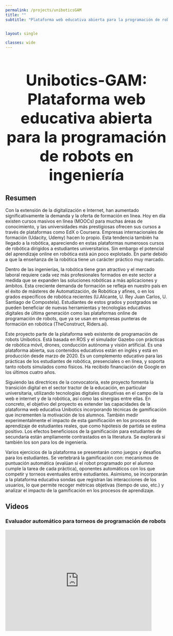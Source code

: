 ```yaml
---
permalink: /projects/uniboticsGAM
title: ""
subtitle: "Plataforma web educativa abierta para la programación de robots en ingeniería"


layout: single

classes: wide
---
```


<head>
  <meta charset="utf-8" />
  <title>Swiper demo</title>
  <meta name="viewport" content="width=device-width, initial-scale=1, minimum-scale=1, maximum-scale=1" />
  <!-- Link Swiper's CSS -->
  <link rel="stylesheet" href="https://cdn.jsdelivr.net/npm/swiper@11/swiper-bundle.min.css" />

  <!-- Demo styles -->
  <style>
    .swiper {
      width: 90%;
      height: 90%;
    }

    .swiper-slide {
      text-align: center;
      font-size: 18px;
      background: #fff;
      display: flex;
      justify-content: center;
      align-items: center;
    }

    .swiper-slide img {
      display: block;
      width: 100%;
      height: 100%;
      object-fit: cover;
    }
    
  </style>
</head>


<div class="container" style="overflow: hidden;">
    <div style="width: 50%; float: left;margin-bottom: 20px; text-align: center;">        
        <a href="http://www.urjc.es">
            <img style="max-width: 60%; height: auto; margin-bottom: 10px;" src="https://upload.wikimedia.org/wikipedia/commons/thumb/8/84/URJC_logo.svg/2560px-URJC_logo.svg.png" alt="">                    
        </a>
    </div>
    <div style="width: 50%; float: left; margin-bottom: 20px; text-align: center;">      
        <a href="https://roboticslaburjc.github.io/">
        <img style="max-width: 30%; height: auto; margin-bottom: 10px;" src="https://pbs.twimg.com/profile_images/1709157413134188544/MHuOqgeK_400x400.jpg" alt="">        
        </a>
    </div>
</div>



<p style="text-align: center; font-weight: bold; font-size: 20px"><font size="15">Unibotics-GAM: <br>Plataforma web educativa abierta para la programación de robots en ingeniería</font></p>

## Resumen

Con la extensión de la digitalización e Internet, han aumentado significativamente la demanda y la oferta de formación en línea. Hoy en día existen cursos masivos en línea (MOOCs) para muchas áreas de conocimiento, y las universidades más prestigiosas ofrecen sus cursos a través de plataformas como EdX o Coursera. Empresas internacionales de formación (Udacity, Udemy) hacen lo propio. Esta tendencia también ha llegado a la robótica, apareciendo en estas plataformas numerosos cursos de robótica dirigidos a estudiantes universitarios. Sin embargo el potencial del aprendizaje online en robótica está aún poco explotado. En parte debido a que la enseñanza de la robótica tiene un carácter práctico muy marcado.

Dentro de las ingenierías, la robótica tiene gran atractivo y el mercado laboral requiere cada vez más profesionales formados en este sector a medida que se expanden las soluciones robóticas a más aplicaciones y ámbitos. Esta creciente demanda de formación se refleja en nuestro país en el éxito de másteres de Automatización, de Robótica y afines, o en los grados específicos de robótica recientes (U.Alicante, U. Rey Juan Carlos, U. Santiago de Compostela). Estudiantes de estos grados y postgrados se pueden beneficiar de nuevas herramientas y tecnologías educativas digitales de última generación como las plataformas online de programación de robots, que ya se
usan en empresas punteras de formación en robótica (TheConstruct, Riders.ai).

Este proyecto parte de la plataforma web existente de programación de robots Unibotics. Está basada en ROS y el simulador Gazebo con prácticas de robótica móvil, drones, conducción autónoma y visión artificial. Es una plataforma abierta, sus contenidos educativos están en inglés y está en producción desde marzo de 2020. Es un complemento educativo para las prácticas de los estudiantes de robótica, presenciales o en línea, y soporta tanto robots simulados como físicos. Ha recibido financiación de Google en los últimos cuatro años.

Siguiendo las directrices de la convocatoria, este proyecto fomenta la transición digital en el sector tractor de la educación, en particular universitaria, utilizando tecnologías digitales disruptivas en el campo de la web e internet y de la robótica, así como las sinergias entre ellas. En concreto, el objetivo del proyecto es extender las capacidades de la plataforma web educativa Unibotics incorporando técnicas de gamificación que incrementen la motivación de los alumnos. También medir experimentalmente el impacto de esta gamificación en los procesos de aprendizaje de estudiantes reales, que como hipótesis de partida se estima positivo. Los efectos beneficiosos de la
gamificación para estudiantes de secundaria están ampliamente contrastados en la literatura. Se explorará si también los son para los de ingeniería.

Varios ejercicios de la plataforma se presentarán como juegos y desafíos para los estudiantes. Se vertebrará la gamificación con: mecanismos de puntuación automática (evalúan si el robot programado por el alumno cumple la tarea de cada práctica), oponentes automáticos con los que competir y torneos eventuales entre estudiantes. Asimismo, se incorporarán a la plataforma educativa sondas que registran las interacciones de los usuarios, lo que permite recoger métricas objetivas (tiempo de uso, etc.) y analizar el impacto de la gamificación en los procesos de aprendizaje.

<!--

<div style="display: flex; justify-content: space-around; align-items: flex-start;">
<div style="width: 70%; float: left; margin-bottom: 100px; text-align: center;">              
        <img style="max-width: 70%; height: auto; margin-bottom: 10px;" src="https://gaia-project.es/media/uploads/bloques/general_/bosque__en_llamas.jpg" alt="">                
</div>
</div>

-->

## Videos


### Evaluador automático para torneos de programación de robots
<div class="swiper mySwiper">
  <div class="swiper-wrapper">
    <div class="swiper-slide">
      <iframe
        id="video1"
        width="560"
        height="315"
        src="https://www.youtube.com/embed/P3YunnYXw3I?enablejsapi=1&rel=0&modestbranding=1"
        title="YouTube video player"
        frameborder="0"
        allow="accelerometer; autoplay; clipboard-write; encrypted-media; gyroscope; picture-in-picture; web-share"
        allowfullscreen>
      </iframe>
    </div>
       
  </div>
  <div class="swiper-button-next"></div>
  <div class="swiper-button-prev"></div>
  <div class="swiper-pagination"></div>
</div>


### Competición programado el control visual de un Fórmula1
<div class="swiper mySwiper">
  <div class="swiper-wrapper">
    <div class="swiper-slide">
      <iframe
        id="video1"
        width="560"
        height="315"
        src="https://www.youtube.com/embed/8n1y9sDO5HM?enablejsapi=1&rel=0&modestbranding=1"
        title="YouTube video player"
        frameborder="0"
        allow="accelerometer; autoplay; clipboard-write; encrypted-media; gyroscope; picture-in-picture; web-share"
        allowfullscreen>
      </iframe>
    </div>

        
  </div>
  <div class="swiper-button-next"></div>
  <div class="swiper-button-prev"></div>
  <div class="swiper-pagination"></div>
</div>


### Competición programando una aspiradora robótica
<div class="swiper mySwiper">
  <div class="swiper-wrapper">
    <div class="swiper-slide">
      <iframe
        id="video1"
        width="560"
        height="315"
        src="https://www.youtube.com/embed/B87Igj_ebmU?enablejsapi=1&rel=0&modestbranding=1"
        title="YouTube video player"
        frameborder="0"
        allow="accelerometer; autoplay; clipboard-write; encrypted-media; gyroscope; picture-in-picture; web-share"
        allowfullscreen>
      </iframe>
    </div>
  
        
  </div>  
  <div class="swiper-button-next"></div>
  <div class="swiper-button-prev"></div>
   <div class="swiper-pagination"></div>
</div>


<script src="https://cdn.jsdelivr.net/npm/swiper/swiper-bundle.min.js"></script>
<script>
  // Inicializar Swiper
  const swiper = new Swiper('.mySwiper', {
   pagination: {
        el: ".swiper-pagination",
        type: "progressbar",
      },
      navigation: {
      nextEl: '.swiper-button-next',
      prevEl: '.swiper-button-prev',
    },
    on: {
      slideChange: function () {
        // Pausar todos los videos al cambiar de slide
        const iframes = document.querySelectorAll('iframe');
        iframes.forEach((iframe) => {
          const player = new YT.Player(iframe.id);
          player.pauseVideo();
        });
      },
    },
  });
  
  
  // Cargar la API de YouTube
  function onYouTubeIframeAPIReady() {
    // YouTube IFrames ya estarán listos
  }
  const tag = document.createElement('script');
  tag.src = 'https://www.youtube.com/iframe_api';
  const firstScriptTag = document.getElementsByTagName('script')[0];
  firstScriptTag.parentNode.insertBefore(tag, firstScriptTag);
</script>

<!-- 
<div style="display: flex; justify-content: space-around; align-items: flex-start;">


  <div style="width: 60%; text-align: center; padding: 10px;">    
      <h2>Real-Time 3D Lidar Visualizer</h2>
   <iframe width="560" height="315" src="https://www.youtube.com/embed/qwk5qm3bDOw?si=vETtTTi4hGcqeiGt" title="YouTube video player" frameborder="0" allow="accelerometer; autoplay; clipboard-write; encrypted-media; gyroscope; picture-in-picture; web-share" referrerpolicy="strict-origin-when-cross-origin" allowfullscreen></iframe>
  </div>



 <div style="width: 60%; text-align: center; padding: 10px;">    
      <h2>Realistic Unstructured environment v3</h2>
    <iframe width="560" height="315" src="https://www.youtube.com/embed/Zoy12gF2pFw?si=UcfMKxeauzWipMyf" title="YouTube video player" frameborder="0" allow="accelerometer; autoplay; clipboard-write; encrypted-media; gyroscope; picture-in-picture; web-share" referrerpolicy="strict-origin-when-cross-origin" allowfullscreen></iframe>
  </div>
  

  

</div>

<div style="display: flex; justify-content: space-around; align-items: flex-start;">


  <div style="width: 60%; text-align: center; padding: 10px;">    
      <h2>Unstructured environment v2</h2>
    <iframe width="560" height="315" src="https://www.youtube.com/embed/ySQJ98mw5pQ?si=yR3h9Cu_G6WgOkjS" title="YouTube video player" frameborder="0" allow="accelerometer; autoplay; clipboard-write; encrypted-media; gyroscope; picture-in-picture; web-share" referrerpolicy="strict-origin-when-cross-origin" allowfullscreen></iframe>
  </div>

  <div style="width: 60%; text-align: center; padding: 10px;">    
      <h2>Unstructured environment</h2>
    <iframe width="560" height="315" src="https://www.youtube.com/embed/ZRoQ_49oX1k?si=eto7gPZoU0TwweIQ" title="YouTube video player" frameborder="0" allow="accelerometer; autoplay; clipboard-write; encrypted-media; gyroscope; picture-in-picture; web-share" referrerpolicy="strict-origin-when-cross-origin" allowfullscreen></iframe>
  </div>

</div>

-->

## Publications

<div style="display: flex; justify-content: space-around; max-width: 1200px; margin: auto;">
  <div style="background-color: #f2f2f2; box-shadow: -8px 0 15px -3px rgba(0, 0, 0, 0.1); padding: 20px; margin: 10px; flex: 1;">
    <div style="font-size: 18px; font-weight: bold; margin-bottom: 5px;">Unibotics: open ROS-based online framework for practical learning of Robotics in higher education</div>
    <div style="font-size: 16px; color: #555; margin-bottom: 5px;">David Roldán-Álvarez, José M. Cañas, David Valladares, Pedro Arias-Perez, Sakshay Mahna</div>
    <div style="font-size: 14px; color: #555;">Multimedia Tools and Applications, Springer 2023. DOI: <a href="https://doi.org/10.1007/s11042-023-17514-z">https://doi.org/10.1007/s11042-023-17514-z</a></div>
  </div>
</div>	

<div style="display: flex; justify-content: space-around; max-width: 1200px; margin: auto;">
  <div style="background-color: #f2f2f2; box-shadow: -8px 0 15px -3px rgba(0, 0, 0, 0.1); padding: 20px; margin: 10px; flex: 1;">
    <div style="font-size: 18px; font-weight: bold; margin-bottom: 5px;">Improving usability of a Web-based platform for teaching robotics engineering</div>
    <div style="font-size: 16px; color: #555; margin-bottom: 5px;">Lı́a Garcı́a-Pérez, David Roldán, Enric Cervera, Pawan Wadhwani, José M. Cañas</div>
    <div style="font-size: 14px; color: #555;">International Conference on Robotics in Education (RiE-2024) Apr 10, 2024, Koblenz (Germany), (pp. 313-324). Springer Nature Switzerland. DOI: <a href="https://doi.org/10.1007/978-3-031-67059-6_28">https://doi.org/10.1007/978-3-031-67059-6_28</a></div>
  </div>
</div>

<div style="display: flex; justify-content: space-around; max-width: 1200px; margin: auto;">
  <div style="background-color: #f2f2f2; box-shadow: -8px 0 15px -3px rgba(0, 0, 0, 0.1); padding: 20px; margin: 10px; flex: 1;">
    <div style="font-size: 18px; font-weight: bold; margin-bottom: 5px;">Introduction to Control Education with the Unibotics web framework</div>
    <div style="font-size: 16px; color: #555; margin-bottom: 5px;">Lía García-Pérez, Diego Martín-Martín, José M. Cañas, Jesús Chacón, David Roldán</div>
    <div style="font-size: 14px; color: #555;">XLV Jornadas de Automática, 2024. DOI: <a href="https://doi.org/10.17979/ja-cea.2024.45.10933">https://doi.org/10.17979/ja-cea.2024.45.10933</a> (<a href="https://revistas.udc.es/index.php/JA_CEA/article/view/10933/8373">pdf</a>) </div>
  </div>
</div>

<div style="display: flex; justify-content: space-around; max-width: 1200px; margin: auto;">
  <div style="background-color: #f2f2f2; box-shadow: -8px 0 15px -3px rgba(0, 0, 0, 0.1); padding: 20px; margin: 10px; flex: 1;">
    <div style="font-size: 18px; font-weight: bold; margin-bottom: 5px;">Gamification in a Web-based platform for teaching robotics engineering</div>
    <div style="font-size: 16px; color: #555; margin-bottom: 5px;">David Rodrı́guez-Rives, Raúl Fernández-Ruiz, Daniel Palacios-Alonso, Nikola Hristov-Kalamov, José M. Cañas</div>
    <div style="font-size: 14px; color: #555;">Presentado en International Conference on Robotics in Education (RIE-2025) (en proceso de publicación en Springer Nature) (<a href="https://drive.google.com/drive/folders/14-EMTkltpxZ7linkrZHYnlccznXj_SpQ">RIE_2025_paper_3400.pdf</a>)</div>
  </div>
</div>

<div style="display: flex; justify-content: space-around; max-width: 1200px; margin: auto;">
  <div style="background-color: #f2f2f2; box-shadow: -8px 0 15px -3px rgba(0, 0, 0, 0.1); padding: 20px; margin: 10px; flex: 1;">
    <div style="font-size: 18px; font-weight: bold; margin-bottom: 5px;">Teaching Service Robotics with ROS and Unibotics web framework in Higher Education</div>
    <div style="font-size: 16px; color: #555; margin-bottom: 5px;">Lucı́a Chen, José M. Cañas, David Roldán, Diego Martı́n, Lı́a Garcı́a-Perez, Florian Stöckl, Silvan Müller, Marcus Strand</div>
    <div style="font-size: 14px; color: #555;">Presentado en International Conference on Robotics in Education (RIE-2025) (en proceso de publicación en Springer Nature) (<a href="https://drive.google.com/drive/folders/1e2IVY9MgeFCKRMja-mIhAnB20Iy234at">RIE_2025_paper_2751.pdf</a>)</div>
  </div>
</div>


## Funded by
  
<div class="container" style="overflow: hidden;">
    <div style="width: 100%; float: left;margin-bottom: 20px; text-align: center;">
        <img style="max-width: 30%; height: auto; margin-bottom: 10px;" src="/assets/images/projects/logo-MinisterioCiencia.svg" alt="Paper">
        <img style="max-width: 30%; height: auto; margin-bottom: 10px;" src="/assets/images/projects/logo-FinanciadoEU.png" alt="Paper">
	<img style="max-width: 25%; height: auto; margin-bottom: 10px;" src="/assets/images/projects/logo-PRTR.png" alt="Paper">
	<img style="max-width: 15%; height: auto; margin-bottom: 10px;" src="/assets/images/projects/logo-AEI.svg" alt="Paper"> 
    </div>
   
</div>


